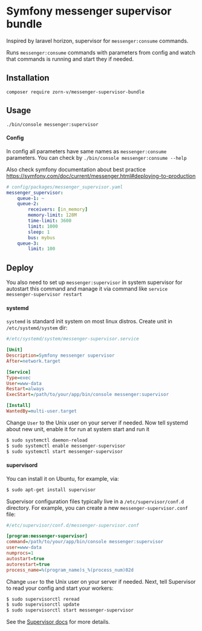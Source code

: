 # Symfony messenger supervisor bundle

Inspired by laravel horizon, supervisor for `messenger:consume` commands.

Runs `messenger:consume` commands with parameters from config and watch that commands is running and start they if needed.


## Installation

`composer require zorn-v/messenger-supervisor-bundle`


## Usage

`./bin/console messenger:supervisor`

#### Config

In config all parameters have same names as `messenger:consume` parameters.
You can check by `./bin/console messenger:consume --help`

Also check symfony documentation about best practice https://symfony.com/doc/current/messenger.html#deploying-to-production

```yaml
# config/packages/messenger_supervisor.yaml
messenger_supervisor:
    queue-1: ~
    queue-2:
        receivers: [in_memory]
        memory-limit: 128M
        time-limit: 3600
        limit: 1000
        sleep: 1
        bus: mybus
    queue-3:
        limit: 100
```

## Deploy

You also need to set up `messenger:supervisor` in system supervisor for autostart this command and manage it via command like `service messenger-supervisor restart`

#### systemd

`systemd` is standard init system on most linux distros.
Create unit in `/etc/systemd/system` dir:

```ini
#/etc/systemd/system/messenger-supervisor.service

[Unit]
Description=Symfony messenger supervisor
After=network.target

[Service]
Type=exec
User=www-data
Restart=always
ExecStart=/path/to/your/app/bin/console messenger:supervisor

[Install]
WantedBy=multi-user.target
```

Change `User` to the Unix user on your server if needed.
Now tell systemd about new unit, enable it for run at system start and run it

```sh
$ sudo systemctl daemon-reload
$ sudo systemctl enable messenger-supervisor
$ sudo systemctl start messenger-supervisor
```

#### supervisord

You can install it on Ubuntu, for example, via:

```sh
$ sudo apt-get install supervisor
```

Supervisor configuration files typically live in a `/etc/supervisor/conf.d` directory.
For example, you can create a new `messenger-supervisor.conf` file:

```ini
#/etc/supervisor/conf.d/messenger-supervisor.conf

[program:messenger-supervisor]
command=/path/to/your/app/bin/console messenger:supervisor
user=www-data
numprocs=1
autostart=true
autorestart=true
process_name=%(program_name)s_%(process_num)02d
```

Change `user` to the Unix user on your server if needed. Next, tell Supervisor to read your config and start your workers:

```sh
$ sudo supervisorctl reread
$ sudo supervisorctl update
$ sudo supervisorctl start messenger-supervisor
```

See the [Supervisor docs](http://supervisord.org) for more details.

